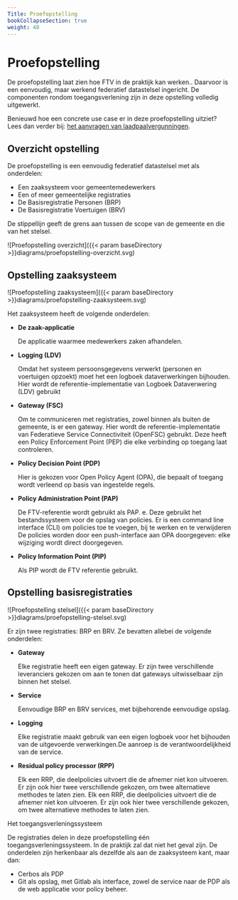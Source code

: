 ```yaml
---
Title: Proefopstelling
bookCollapseSection: true
weight: 40
---
```


# Proefopstelling

De proefopstelling laat zien hoe FTV in de praktijk kan werken.. Daarvoor is een eenvoudig, maar werkend federatief datastelsel ingericht. De componenten rondom toegangsverlening zijn in deze opstelling volledig uitgewerkt.  

Benieuwd hoe een concrete use case er in deze proefopstelling uitziet? Lees dan verder bij: [het aanvragen van laadpaalvergunningen](2.laadpalen).

## Overzicht opstelling

De proefopstelling is een eenvoudig federatief datastelsel met als onderdelen:

- Een zaaksysteem voor gemeentemedewerkers 
- Een of meer gemeentelijke registraties 
- De Basisregistratie Personen (BRP)
- De Basisregistratie Voertuigen (BRV)

De stippellijn geeft de grens aan tussen de scope van de gemeente en die van het stelsel.

![Proefopstelling overzicht]({{< param baseDirectory >}}diagrams/proefopstelling-overzicht.svg)

## Opstelling zaaksysteem

![Proefopstelling zaaksysteem]({{< param baseDirectory >}}diagrams/proefopstelling-zaaksysteem.svg)

Het zaaksysteem heeft de volgende onderdelen:
- **De zaak-applicatie**
    
    De applicatie waarmee medewerkers zaken afhandelen.

- **Logging (LDV)**

    Omdat het systeem persoonsgegevens verwerkt (personen en voertuigen opzoekt) moet het een logboek dataverwerkingen bijhouden. Hier wordt de referentie-implementatie van Logboek Dataverwering (LDV) gebruikt

- **Gateway (FSC)**

    Om te communiceren met registraties, zowel binnen als buiten de gemeente, is er een gateway. Hier wordt de referentie-implementatie van Federatieve Service Connectiviteit (OpenFSC) gebruikt. Deze heeft een Policy Enforcement Point (PEP) die elke verbinding op toegang laat controleren.

- **Policy Decision Point (PDP)**

    Hier is gekozen voor Open Policy Agent (OPA), die bepaalt of toegang wordt verleend op basis van ingestelde regels.

- **Policy Administration Point (PAP)**

    De FTV-referentie wordt gebruikt als PAP. e. Deze gebruikt het bestandssysteem voor de opslag van policies. Er is een command line interface (CLI) om policies toe te voegen, bij te werken en te verwijderen De policies worden door een push-interface aan OPA doorgegeven: elke wijziging wordt direct doorgegeven.

- **Policy Information Point (PIP)**

    Als PIP wordt de FTV referentie gebruikt.

## Opstelling basisregistraties

![Proefopstelling stelsel]({{< param baseDirectory >}}diagrams/proefopstelling-stelsel.svg)

Er zijn twee registraties: BRP en BRV. Ze bevatten allebei de volgende onderdelen:

- **Gateway** 
    
    Elke registratie heeft een eigen gateway. Er zijn twee verschillende leveranciers gekozen om aan te tonen dat gateways uitwisselbaar zijn binnen het stelsel.

- **Service**

    Eenvoudige BRP en BRV services, met bijbehorende eenvoudige opslag.

- **Logging**

    Elke registratie maakt gebruik van een eigen logboek voor het bijhouden van de uitgevoerde verwerkingen.De aanroep is de verantwoordelijkheid van de service.

- **Residual policy processor (RPP)**

    Elk een RRP, die deelpolicies uitvoert die de afnemer niet kon uitvoeren. Er zijn ook hier twee verschillende gekozen, om twee alternatieve methodes te laten zien.
    Elk een RRP, die deelpolicies uitvoert die de afnemer niet kon uitvoeren. Er zijn ook hier twee verschillende gekozen, om twee alternatieve methodes te laten zien.

Het toegangsverleningssysteem

De registraties delen in deze proefopstelling één toegangsverleningssysteem. In de praktijk  zal dat niet het geval zijn. De onderdelen zijn herkenbaar als dezelfde als aan de zaaksysteem kant, maar dan:
- Cerbos als PDP
- Git als opslag, met Gitlab als interface, zowel de service naar de PDP als de web applicatie voor policy beheer.
